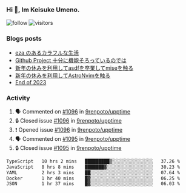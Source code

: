 ### Hi 👋, Im Keisuke Umeno.

<!--
**9renpoto/9renpoto** is a ✨ _special_ ✨ repository because its `README.md` (this file) appears on your GitHub profile.

Here are some ideas to get you started:

- 🔭 I’m currently working on ...
- 🌱 I’m currently learning ...
- 👯 I’m looking to collaborate on ...
- 🤔 I’m looking for help with ...
- 💬 Ask me about ...
- 📫 How to reach me: ...
- 😄 Pronouns: ...
- ⚡ Fun fact: ...
-->

![follow](https://img.shields.io/github/followers/9renpoto?label=Follow&style=social)
![visitors](https://komarev.com/ghpvc/?username=9renpoto&label=Profile%20views&color=0e75b6&style=flat)

### Blogs posts

<!-- BLOG-POST-LIST:START -->
- [eza のあるカラフルな生活](https://9renpoto.win/entry/2024/02/01/eza)
- [Github Project 十分に機能そろっているのでは](https://9renpoto.win/entry/2024/01/14/gh-projects)
- [新年の休みを利用してasdfを卒業してmiseを触る](https://9renpoto.win/entry/2024/01/07/mise)
- [新年の休みを利用してAstroNvimを触る](https://9renpoto.win/entry/2024/01/03/new-year-holidays)
- [End of 2023](https://9renpoto.win/entry/2023/12/31/end)
<!-- BLOG-POST-LIST:END -->

### Activity

<!--START_SECTION:activity-->
1. 🗣 Commented on [#1096](https://github.com/9renpoto/upptime/issues/1096#issuecomment-1933708147) in [9renpoto/upptime](https://github.com/9renpoto/upptime)
2. 🔒 Closed issue [#1096](https://github.com/9renpoto/upptime/issues/1096) in [9renpoto/upptime](https://github.com/9renpoto/upptime)
3. ❗ Opened issue [#1096](https://github.com/9renpoto/upptime/issues/1096) in [9renpoto/upptime](https://github.com/9renpoto/upptime)
4. 🗣 Commented on [#1095](https://github.com/9renpoto/upptime/issues/1095#issuecomment-1933418293) in [9renpoto/upptime](https://github.com/9renpoto/upptime)
5. 🔒 Closed issue [#1095](https://github.com/9renpoto/upptime/issues/1095) in [9renpoto/upptime](https://github.com/9renpoto/upptime)
<!--END_SECTION:activity-->

<!--START_SECTION:waka-->

```txt
TypeScript   10 hrs 2 mins   █████████▒░░░░░░░░░░░░░░░   37.26 %
JavaScript   8 hrs 8 mins    ███████▓░░░░░░░░░░░░░░░░░   30.23 %
YAML         2 hrs 3 mins    ██░░░░░░░░░░░░░░░░░░░░░░░   07.64 %
Docker       1 hr 40 mins    █▓░░░░░░░░░░░░░░░░░░░░░░░   06.25 %
JSON         1 hr 37 mins    █▓░░░░░░░░░░░░░░░░░░░░░░░   06.03 %
```

<!--END_SECTION:waka-->

